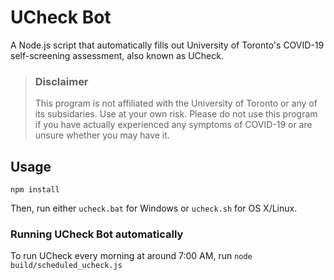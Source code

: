 # UCheck Bot

A Node.js script that automatically fills out University of Toronto's COVID-19 self-screening assessment, also known as UCheck.

> ### Disclaimer
> This program is not affiliated with the University of Toronto or any of its subsidaries. Use at your own risk.
> Please do not use this program if you have actually experienced any symptoms of COVID-19 or are unsure whether you
> may have it.

## Usage

```
npm install
```

Then, run either `ucheck.bat` for Windows or `ucheck.sh` for OS X/Linux.

### Running UCheck Bot automatically

To run UCheck every morning at around 7:00 AM, run `node build/scheduled_ucheck.js`